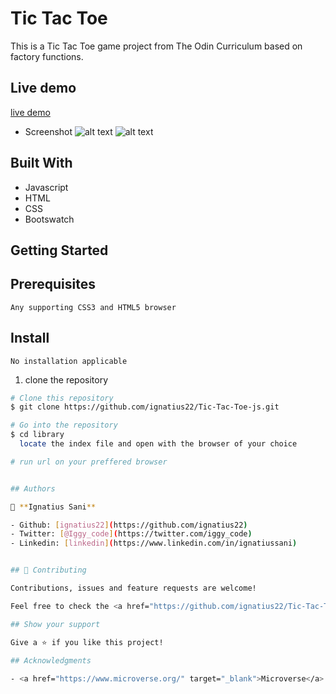 # Tic Tac Toe

This is a Tic Tac Toe game project from The Odin Curriculum based on factory functions.

## Live demo

[live demo](https://rawcdn.githack.com/ignatius22/Tic-Tac-Toe-js/864ea3cc130955dad4dc7519d3c0ba4b8b8215b4/index.html)

- Screenshot
![alt text](form.png)
![alt text](board.png)



## Built With

- Javascript
- HTML
- CSS
- Bootswatch


## Getting Started 

## Prerequisites

    Any supporting CSS3 and HTML5 browser

## Install
    No installation applicable

1. clone the repository

```bash
# Clone this repository
$ git clone https://github.com/ignatius22/Tic-Tac-Toe-js.git

# Go into the repository
$ cd library
  locate the index file and open with the browser of your choice

# run url on your preffered browser


## Authors

👤 **Ignatius Sani**

- Github: [ignatius22](https://github.com/ignatius22)
- Twitter: [@Iggy_code](https://twitter.com/iggy_code)
- Linkedin: [linkedin](https://www.linkedin.com/in/ignatiussani)


## 🤝 Contributing

Contributions, issues and feature requests are welcome!

Feel free to check the <a href="https://github.com/ignatius22/Tic-Tac-Toe-js/issues" target="_blank">issues page</a>.

## Show your support

Give a ⭐️ if you like this project!

## Acknowledgments
 
- <a href="https://www.microverse.org/" target="_blank">Microverse</a>

